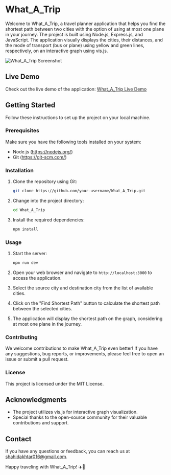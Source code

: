 # What_A_Trip

Welcome to What_A_Trip, a travel planner application that helps you find the shortest path between two cities with the option of using at most one plane in your journey. The project is built using Node.js, Express.js, and JavaScript. The application visually displays the cities, their distances, and the mode of transport (bus or plane) using yellow and green lines, respectively, on an interactive graph using vis.js.

![What_A_Trip Screenshot](https://github.com/ShahidAkhtar777/What_A_Trip/assets/49025866/a6718b96-e293-4356-9c00-76ee8e5044dd)

## Live Demo

Check out the live demo of the application: [What_A_Trip Live Demo](https://travel-planner-cfzn.onrender.com/)

## Getting Started

Follow these instructions to set up the project on your local machine.

### Prerequisites

Make sure you have the following tools installed on your system:

- Node.js (https://nodejs.org/)
- Git (https://git-scm.com/)

### Installation

1. Clone the repository using Git:

   ```bash
   git clone https://github.com/your-username/What_A_Trip.git
   ```

2. Change into the project directory:

   ```bash
   cd What_A_Trip
   ```

3. Install the required dependencies:

   ```bash
   npm install
   ```

### Usage

1. Start the server:

   ```bash
   npm run dev
   ```

2. Open your web browser and navigate to `http://localhost:3000` to access the application.

3. Select the source city and destination city from the list of available cities.

4. Click on the "Find Shortest Path" button to calculate the shortest path between the selected cities.

5. The application will display the shortest path on the graph, considering at most one plane in the journey.

### Contributing

We welcome contributions to make What_A_Trip even better! If you have any suggestions, bug reports, or improvements, please feel free to open an issue or submit a pull request.

### License

This project is licensed under the MIT License.

## Acknowledgments

- The project utilizes vis.js for interactive graph visualization.
- Special thanks to the open-source community for their valuable contributions and support.

## Contact

If you have any questions or feedback, you can reach us at [shahidakhtar016@gmail.com](mailto:shahidakhtar016@gmail.com).

Happy traveling with What_A_Trip! ✈️🚌
